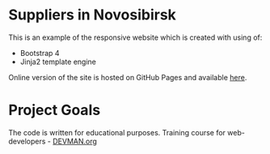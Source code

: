 # Suppliers in Novosibirsk

This is an example of the responsive website which is created with using of:

* Bootstrap 4
* Jinja2 template engine

Online version of the site is hosted on GitHub Pages and available [here](https://ivan-shishkov.github.io/22_proto_markup/rendered_site/).

# Project Goals

The code is written for educational purposes. Training course for web-developers - [DEVMAN.org](https://devman.org)
